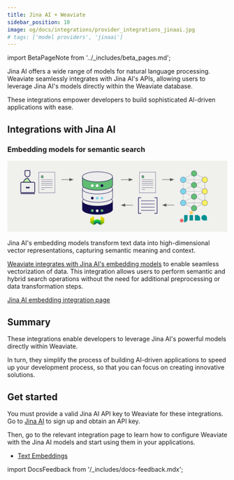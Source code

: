 ```yaml
---
title: Jina AI + Weaviate
sidebar_position: 10
image: og/docs/integrations/provider_integrations_jinaai.jpg
# tags: ['model providers', 'jinaai']
---
```


import BetaPageNote from '../_includes/beta_pages.md';

<BetaPageNote />

Jina AI offers a wide range of models for natural language processing. Weaviate seamlessly integrates with Jina AI's APIs, allowing users to leverage Jina AI's models directly within the Weaviate database.

These integrations empower developers to build sophisticated AI-driven applications with ease.

## Integrations with Jina AI

### Embedding models for semantic search

![Embedding integration illustration](../_includes/integration_jinaai_embedding.png)

Jina AI's embedding models transform text data into high-dimensional vector representations, capturing semantic meaning and context.

[Weaviate integrates with Jina AI's embedding models](./embeddings.md) to enable seamless vectorization of data. This integration allows users to perform semantic and hybrid search operations without the need for additional preprocessing or data transformation steps.

[Jina AI embedding integration page](./embeddings.md)

## Summary

These integrations enable developers to leverage Jina AI's powerful models directly within Weaviate.

In turn, they simplify the process of building AI-driven applications to speed up your development process, so that you can focus on creating innovative solutions.

## Get started

You must provide a valid Jina AI API key to Weaviate for these integrations. Go to [Jina AI](https://jina.ai/embeddings/) to sign up and obtain an API key.

Then, go to the relevant integration page to learn how to configure Weaviate with the Jina AI models and start using them in your applications.

- [Text Embeddings](./embeddings.md)

import DocsFeedback from '/_includes/docs-feedback.mdx';

<DocsFeedback/>

